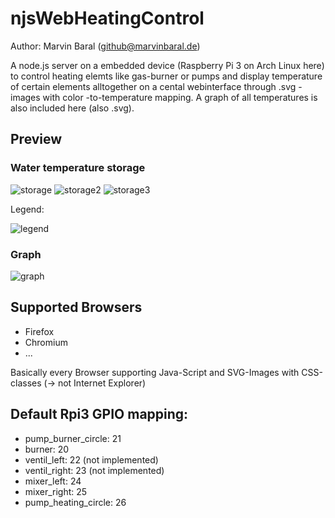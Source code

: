 # njsWebHeatingControl
Author: Marvin Baral (github@marvinbaral.de)

A node.js server on a embedded device (Raspberry Pi 3 on Arch Linux here) to control heating elemts like gas-burner or pumps and display temperature of certain elements alltogether on a cental webinterface through .svg - images with color -to-temperature mapping. A graph of all temperatures is also included here (also .svg).

## Preview
### Water temperature storage

![storage](https://user-images.githubusercontent.com/11145294/69012388-7bbc8f00-0975-11ea-8a42-d511664265e4.png)
![storage2](https://user-images.githubusercontent.com/11145294/69012389-7bbc8f00-0975-11ea-81f2-febf61cc9da1.png)
![storage3](https://user-images.githubusercontent.com/11145294/69012390-7c552580-0975-11ea-95cf-452bd38fc45d.png)

Legend:

![legend](https://user-images.githubusercontent.com/11145294/69012387-7bbc8f00-0975-11ea-8da2-cc7eef7daac0.png)
### Graph
![graph](https://user-images.githubusercontent.com/11145294/69012386-7bbc8f00-0975-11ea-819d-0b37cffbab52.png)

## Supported Browsers
* Firefox
* Chromium
* ...

Basically every Browser supporting Java-Script and SVG-Images with CSS-classes (-> not Internet Explorer)

## Default Rpi3 GPIO mapping:
* pump_burner_circle: 21
* burner: 20
* ventil_left: 22 (not implemented)
* ventil_right: 23 (not implemented)
* mixer_left: 24
* mixer_right: 25
* pump_heating_circle: 26
